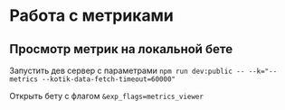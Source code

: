 # Работа с метриками

## Просмотр метрик на локальной бете
Запустить дев сервер с параметрами `npm run dev:public -- --k="--metrics --kotik-data-fetch-timeout=60000"`

Открыть бету с флагом `&exp_flags=metrics_viewer`
